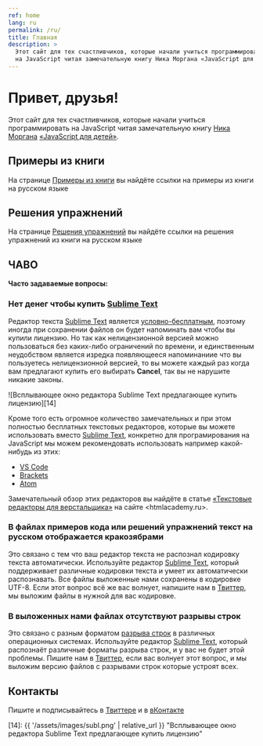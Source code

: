 ```yaml
---
ref: home
lang: ru
permalink: /ru/
title: Главная
description: >
  Этот сайт для тех счастливчиков, которые начали учиться программировать 
  на JavaScript читая замечательную книгу Ника Моргана «JavaScript для детей»
---
```


# Привет, друзья!

Этот сайт для тех счастливчиков, которые начали учиться программировать 
на JavaScript читая замечательную книгу [Ника Моргана][1] 
[«JavaScript для детей»][2].

## Примеры из книги

На странице [Примеры из книги][3] вы найдёте ссылки на примеры из книги 
на русском языке

## Решения упражнений

На странице [Решения упражнений][4] вы найдёте ссылки на решения упражнений 
из книги на русском языке

## ЧАВО

**Часто задаваемые вопросы:**

### Нет денег чтобы купить [Sublime Text][5]

Редактор текста [Sublime Text][5] является [условно-бесплатным][9], поэтому 
иногда при сохранении файлов он будет напоминать вам чтобы вы купили лицензию.
Но так как нелицензионной версией можно пользоваться без каких-либо ограничений
по времени, и единственным неудобством является изредка появляющееся 
напоминаниие что вы пользуетесь нелицензионной версией, то вы можете каждый раз
когда вам предлагают купить его выбирать **Cancel**, так вы не нарушите никакие
законы.

![Всплывающее окно редактора Sublime Text предлагающее купить лицензию][14]

Кроме того есть огромное количество замечательных и при этом полностью 
бесплатных текстовых редакторов, которые вы можете использовать вместо 
[Sublime Text][5], конкретно для програмирования на JavaScript мы можем 
рекомендовать использовать например какой-нибудь из этих:

- [VS Code][10]
- [Brackets][11]
- [Atom][12]

Замечательный обзор этих редакторов вы найдёте в статье [«Текстовые редакторы 
для верстальщика»][13] на сайте <htmlacademy.ru>.

<h3>В файлах примеров кода или решений упражнений текст на русском 
отображается кракозябрами</h3>

Это связано с тем что ваш редактор текста не распознал кодировку текста 
автоматически. Используйте редактор [Sublime Text][5], который поддерживает 
различные кодировки текста и умеет их автоматически распознавать. Все файлы 
выложенные нами сохранены в кодировке UTF-8. Если этот вопрос всё же вас 
волнует, напишите нам в [Твиттер][6], мы выложим файлы в нужной для вас 
кодировке.

### В выложенных нами файлах отсутствуют разрывы строк

Это связано с разным форматом [разрыва строк][8] в различных операционных системах.
Используйте редактор [Sublime Text][5], который распознаёт различные форматы
разрыва строк, и у вас не будет этой проблемы. Пишите нам в [Твиттер][6], если 
вас волнует этот вопрос, и мы выложим версию файлов с разрывами строк
которые устроят всех.



## Контакты

Пишите и подписывайтесь в [Твиттере][6] и в [вКонтакте][7]

[1]: https://github.com/skilldrick "Ник Морган на GitHub.com"
[2]: https://www.mann-ivanov-ferber.ru/books/javascript-dlya-detej/ "книга «JavaScript для детей» на сайте издательства «МИФ»"
[3]: https://js4k.github.io/ru/samples
[4]: https://js4k.github.io/ru/solutions
[5]: https://www.sublimetext.com
[6]: https://twitter.com/js4kids
[7]: https://vk.com/js4kids
[8]: https://ru.wikipedia.org/wiki/Перевод_строки
[9]: https://ru.wikipedia.org/wiki/Условно-бесплатное_программное_обеспечение "Условно-бесплатное программное обеспечение"
[10]: https://code.visualstudio.com "VS Code"
[11]: http://brackets.io "Brackets - a modern, open source text editor that understands web design."
[12]: https://atom.io "Atom - a hackable text editor for the 21st Century"
[13]: https://htmlacademy.ru/blog/40-editors-for-the-coders "статья «Текстовые редакторы для верстальщика» на сайте «HTML academy»"
[14]: {{ '/assets/images/subl.png' | relative_url }} "Всплывающее окно редактора Sublime Text предлагающее купить лицензию"
